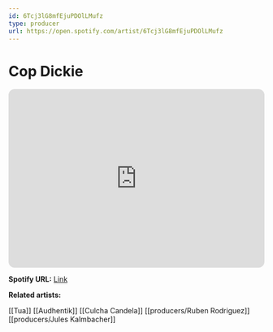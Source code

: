 ```yaml
---
id: 6Tcj3lG8mfEjuPDOlLMufz
type: producer
url: https://open.spotify.com/artist/6Tcj3lG8mfEjuPDOlLMufz
---
```

# Cop Dickie

<iframe style="border-radius:12px" src="https://open.spotify.com/embed/artist/6Tcj3lG8mfEjuPDOlLMufz" width="100%" height="352" frameBorder="0" allowfullscreen="" allow="autoplay; clipboard-write; encrypted-media; fullscreen; picture-in-picture" loading="lazy"></iframe>

**Spotify URL:** [Link](https://open.spotify.com/artist/6Tcj3lG8mfEjuPDOlLMufz)

**Related artists:**

[[Tua]]
[[Audhentik]]
[[Culcha Candela]]
[[producers/Ruben Rodriguez]]
[[producers/Jules Kalmbacher]]
